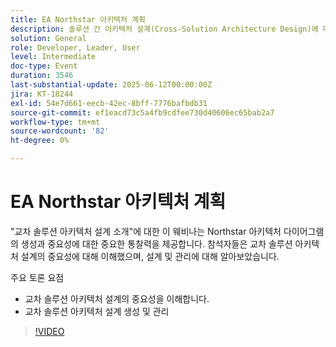 ```yaml
---
title: EA Northstar 아키텍처 계획
description: 솔루션 간 아키텍처 설계(Cross-Solution Architecture Design)에 대한 TWebinar는 개발자, 리더 및 사용자를 위한 주요 통찰력과 함께 Northstar 다이어그램의 가치 및 작성에 대해 다룹니다.
solution: General
role: Developer, Leader, User
level: Intermediate
doc-type: Event
duration: 3546
last-substantial-update: 2025-06-12T00:00:00Z
jira: KT-18244
exl-id: 54e7d661-eecb-42ec-8bff-7776bafbdb31
source-git-commit: ef1eacd73c5a4fb9cdfee730d40606ec65bab2a7
workflow-type: tm+mt
source-wordcount: '82'
ht-degree: 0%

---
```


# EA Northstar 아키텍처 계획

&quot;교차 솔루션 아키텍처 설계 소개&quot;에 대한 이 웨비나는 Northstar 아키텍처 다이어그램의 생성과 중요성에 대한 중요한 통찰력을 제공합니다. 참석자들은 교차 솔루션 아키텍처 설계의 중요성에 대해 이해했으며, 설계 및 관리에 대해 알아보았습니다.

주요 토론 요점

* 교차 솔루션 아키텍처 설계의 중요성을 이해합니다.
* 교차 솔루션 아키텍처 설계 생성 및 관리

>[!VIDEO](https://video.tv.adobe.com/v/3463355/?learn=on&enablevpops)
